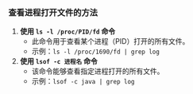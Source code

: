 ### 查看进程打开文件的方法
1. **使用 `ls -l /proc/PID/fd` 命令**
   - 此命令用于查看某个进程（PID）打开的所有文件。
   - 示例：`ls -l /proc/1690/fd | grep log`
2. **使用 `lsof -c 进程名` 命令**
   - 该命令能够查看指定进程打开的所有文件。
   - 示例：`lsof -c java | grep log`